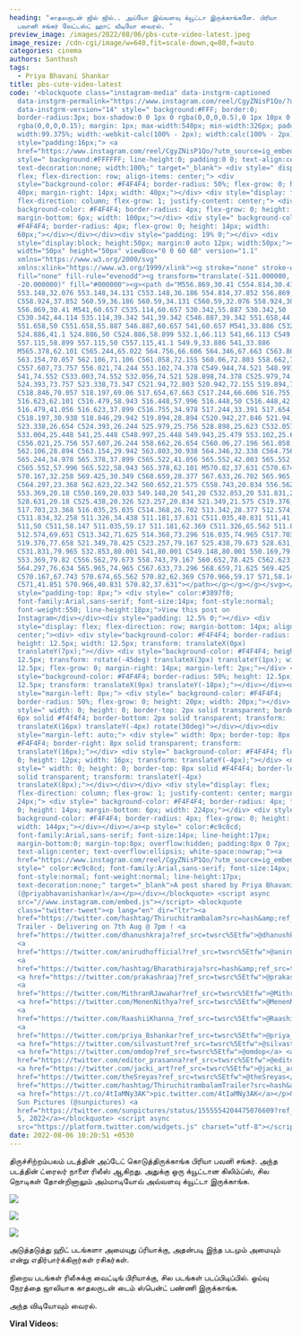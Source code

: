 ```yaml
---
heading: "காதலருடன் ஜில் ஜில்.. அய்யோ இவ்வளவு க்யூட்டா இருக்காங்களே. பிரியா
  பவானி சங்கர் லேட்டஸ்ட் ஹாட் வீடியோ வைரல். "
preview_image: /images/2022/08/06/pbs-cute-video-latest.jpeg
image_resize: /cdn-cgi/image/w=640,fit=scale-down,q=80,f=auto
categories: cinema
authors: Santhosh
tags:
  - Priya Bhavani Shankar
title: pbs-cute-video-latest
code: '<blockquote class="instagram-media" data-instgrm-captioned
  data-instgrm-permalink="https://www.instagram.com/reel/CgyZNisP1Qo/?utm_source=ig_embed&amp;utm_campaign=loading"
  data-instgrm-version="14" style=" background:#FFF; border:0;
  border-radius:3px; box-shadow:0 0 1px 0 rgba(0,0,0,0.5),0 1px 10px 0
  rgba(0,0,0,0.15); margin: 1px; max-width:540px; min-width:326px; padding:0;
  width:99.375%; width:-webkit-calc(100% - 2px); width:calc(100% - 2px);"><div
  style="padding:16px;"> <a
  href="https://www.instagram.com/reel/CgyZNisP1Qo/?utm_source=ig_embed&amp;utm_campaign=loading"
  style=" background:#FFFFFF; line-height:0; padding:0 0; text-align:center;
  text-decoration:none; width:100%;" target="_blank"> <div style=" display:
  flex; flex-direction: row; align-items: center;"> <div
  style="background-color: #F4F4F4; border-radius: 50%; flex-grow: 0; height:
  40px; margin-right: 14px; width: 40px;"></div> <div style="display: flex;
  flex-direction: column; flex-grow: 1; justify-content: center;"> <div style="
  background-color: #F4F4F4; border-radius: 4px; flex-grow: 0; height: 14px;
  margin-bottom: 6px; width: 100px;"></div> <div style=" background-color:
  #F4F4F4; border-radius: 4px; flex-grow: 0; height: 14px; width:
  60px;"></div></div></div><div style="padding: 19% 0;"></div> <div
  style="display:block; height:50px; margin:0 auto 12px; width:50px;"><svg
  width="50px" height="50px" viewBox="0 0 60 60" version="1.1"
  xmlns="https://www.w3.org/2000/svg"
  xmlns:xlink="https://www.w3.org/1999/xlink"><g stroke="none" stroke-width="1"
  fill="none" fill-rule="evenodd"><g transform="translate(-511.000000,
  -20.000000)" fill="#000000"><g><path d="M556.869,30.41 C554.814,30.41
  553.148,32.076 553.148,34.131 C553.148,36.186 554.814,37.852 556.869,37.852
  C558.924,37.852 560.59,36.186 560.59,34.131 C560.59,32.076 558.924,30.41
  556.869,30.41 M541,60.657 C535.114,60.657 530.342,55.887 530.342,50
  C530.342,44.114 535.114,39.342 541,39.342 C546.887,39.342 551.658,44.114
  551.658,50 C551.658,55.887 546.887,60.657 541,60.657 M541,33.886 C532.1,33.886
  524.886,41.1 524.886,50 C524.886,58.899 532.1,66.113 541,66.113 C549.9,66.113
  557.115,58.899 557.115,50 C557.115,41.1 549.9,33.886 541,33.886
  M565.378,62.101 C565.244,65.022 564.756,66.606 564.346,67.663 C563.803,69.06
  563.154,70.057 562.106,71.106 C561.058,72.155 560.06,72.803 558.662,73.347
  C557.607,73.757 556.021,74.244 553.102,74.378 C549.944,74.521 548.997,74.552
  541,74.552 C533.003,74.552 532.056,74.521 528.898,74.378 C525.979,74.244
  524.393,73.757 523.338,73.347 C521.94,72.803 520.942,72.155 519.894,71.106
  C518.846,70.057 518.197,69.06 517.654,67.663 C517.244,66.606 516.755,65.022
  516.623,62.101 C516.479,58.943 516.448,57.996 516.448,50 C516.448,42.003
  516.479,41.056 516.623,37.899 C516.755,34.978 517.244,33.391 517.654,32.338
  C518.197,30.938 518.846,29.942 519.894,28.894 C520.942,27.846 521.94,27.196
  523.338,26.654 C524.393,26.244 525.979,25.756 528.898,25.623 C532.057,25.479
  533.004,25.448 541,25.448 C548.997,25.448 549.943,25.479 553.102,25.623
  C556.021,25.756 557.607,26.244 558.662,26.654 C560.06,27.196 561.058,27.846
  562.106,28.894 C563.154,29.942 563.803,30.938 564.346,32.338 C564.756,33.391
  565.244,34.978 565.378,37.899 C565.522,41.056 565.552,42.003 565.552,50
  C565.552,57.996 565.522,58.943 565.378,62.101 M570.82,37.631 C570.674,34.438
  570.167,32.258 569.425,30.349 C568.659,28.377 567.633,26.702 565.965,25.035
  C564.297,23.368 562.623,22.342 560.652,21.575 C558.743,20.834 556.562,20.326
  553.369,20.18 C550.169,20.033 549.148,20 541,20 C532.853,20 531.831,20.033
  528.631,20.18 C525.438,20.326 523.257,20.834 521.349,21.575 C519.376,22.342
  517.703,23.368 516.035,25.035 C514.368,26.702 513.342,28.377 512.574,30.349
  C511.834,32.258 511.326,34.438 511.181,37.631 C511.035,40.831 511,41.851
  511,50 C511,58.147 511.035,59.17 511.181,62.369 C511.326,65.562 511.834,67.743
  512.574,69.651 C513.342,71.625 514.368,73.296 516.035,74.965 C517.703,76.634
  519.376,77.658 521.349,78.425 C523.257,79.167 525.438,79.673 528.631,79.82
  C531.831,79.965 532.853,80.001 541,80.001 C549.148,80.001 550.169,79.965
  553.369,79.82 C556.562,79.673 558.743,79.167 560.652,78.425 C562.623,77.658
  564.297,76.634 565.965,74.965 C567.633,73.296 568.659,71.625 569.425,69.651
  C570.167,67.743 570.674,65.562 570.82,62.369 C570.966,59.17 571,58.147 571,50
  C571,41.851 570.966,40.831 570.82,37.631"></path></g></g></g></svg></div><div
  style="padding-top: 8px;"> <div style=" color:#3897f0;
  font-family:Arial,sans-serif; font-size:14px; font-style:normal;
  font-weight:550; line-height:18px;">View this post on
  Instagram</div></div><div style="padding: 12.5% 0;"></div> <div
  style="display: flex; flex-direction: row; margin-bottom: 14px; align-items:
  center;"><div> <div style="background-color: #F4F4F4; border-radius: 50%;
  height: 12.5px; width: 12.5px; transform: translateX(0px)
  translateY(7px);"></div> <div style="background-color: #F4F4F4; height:
  12.5px; transform: rotate(-45deg) translateX(3px) translateY(1px); width:
  12.5px; flex-grow: 0; margin-right: 14px; margin-left: 2px;"></div> <div
  style="background-color: #F4F4F4; border-radius: 50%; height: 12.5px; width:
  12.5px; transform: translateX(9px) translateY(-18px);"></div></div><div
  style="margin-left: 8px;"> <div style=" background-color: #F4F4F4;
  border-radius: 50%; flex-grow: 0; height: 20px; width: 20px;"></div> <div
  style=" width: 0; height: 0; border-top: 2px solid transparent; border-left:
  6px solid #f4f4f4; border-bottom: 2px solid transparent; transform:
  translateX(16px) translateY(-4px) rotate(30deg)"></div></div><div
  style="margin-left: auto;"> <div style=" width: 0px; border-top: 8px solid
  #F4F4F4; border-right: 8px solid transparent; transform:
  translateY(16px);"></div> <div style=" background-color: #F4F4F4; flex-grow:
  0; height: 12px; width: 16px; transform: translateY(-4px);"></div> <div
  style=" width: 0; height: 0; border-top: 8px solid #F4F4F4; border-left: 8px
  solid transparent; transform: translateY(-4px)
  translateX(8px);"></div></div></div> <div style="display: flex;
  flex-direction: column; flex-grow: 1; justify-content: center; margin-bottom:
  24px;"> <div style=" background-color: #F4F4F4; border-radius: 4px; flex-grow:
  0; height: 14px; margin-bottom: 6px; width: 224px;"></div> <div style="
  background-color: #F4F4F4; border-radius: 4px; flex-grow: 0; height: 14px;
  width: 144px;"></div></div></a><p style=" color:#c9c8cd;
  font-family:Arial,sans-serif; font-size:14px; line-height:17px;
  margin-bottom:0; margin-top:8px; overflow:hidden; padding:8px 0 7px;
  text-align:center; text-overflow:ellipsis; white-space:nowrap;"><a
  href="https://www.instagram.com/reel/CgyZNisP1Qo/?utm_source=ig_embed&amp;utm_campaign=loading"
  style=" color:#c9c8cd; font-family:Arial,sans-serif; font-size:14px;
  font-style:normal; font-weight:normal; line-height:17px;
  text-decoration:none;" target="_blank">A post shared by Priya BhavaniShankar
  (@priyabhavanishankar)</a></p></div></blockquote> <script async
  src="//www.instagram.com/embed.js"></script> <blockquote
  class="twitter-tweet"><p lang="en" dir="ltr"><a
  href="https://twitter.com/hashtag/Thiruchitrambalam?src=hash&amp;ref_src=twsrc%5Etfw">#Thiruchitrambalam</a>
  Trailer - Delivering on 7th Aug @ 7pm ! <a
  href="https://twitter.com/dhanushkraja?ref_src=twsrc%5Etfw">@dhanushkraja</a>
  <a
  href="https://twitter.com/anirudhofficial?ref_src=twsrc%5Etfw">@anirudhofficial</a>
  <a
  href="https://twitter.com/hashtag/Bharathiraja?src=hash&amp;ref_src=twsrc%5Etfw">#Bharathiraja</a>
  <a href="https://twitter.com/prakashraaj?ref_src=twsrc%5Etfw">@prakashraaj</a>
  <a
  href="https://twitter.com/MithranRJawahar?ref_src=twsrc%5Etfw">@MithranRJawahar</a>
  <a href="https://twitter.com/MenenNithya?ref_src=twsrc%5Etfw">@MenenNithya</a>
  <a
  href="https://twitter.com/RaashiiKhanna_?ref_src=twsrc%5Etfw">@RaashiiKhanna_</a>
  <a
  href="https://twitter.com/priya_Bshankar?ref_src=twsrc%5Etfw">@priya_Bshankar</a>
  <a href="https://twitter.com/silvastunt?ref_src=twsrc%5Etfw">@silvastunt</a>
  <a href="https://twitter.com/omdop?ref_src=twsrc%5Etfw">@omdop</a> <a
  href="https://twitter.com/editor_prasanna?ref_src=twsrc%5Etfw">@editor_prasanna</a>
  <a href="https://twitter.com/jacki_art?ref_src=twsrc%5Etfw">@jacki_art</a> <a
  href="https://twitter.com/theSreyas?ref_src=twsrc%5Etfw">@theSreyas</a> <a
  href="https://twitter.com/hashtag/ThiruchitrambalamTrailer?src=hash&amp;ref_src=twsrc%5Etfw">#ThiruchitrambalamTrailer</a>
  <a href="https://t.co/4tIaMNy3AK">pic.twitter.com/4tIaMNy3AK</a></p>&mdash;
  Sun Pictures (@sunpictures) <a
  href="https://twitter.com/sunpictures/status/1555554204475076609?ref_src=twsrc%5Etfw">August
  5, 2022</a></blockquote> <script async
  src="https://platform.twitter.com/widgets.js" charset="utf-8"></script>'
date: 2022-08-06 10:20:51 +0530
---
```

திருச்சிற்றம்பலம்  படத்தின் அப்டேட் கொடுத்திருக்காங்க பிரியா பவனி சங்கர். அந்த படத்தின் ட்ரைலர் நாளை ரிலீஸ் ஆகிறது. அதுக்கு ஒரு க்யூட்டான கிலிம்ப்ஸ், சில நொடிகள் தோன்றினாலும் அம்மாடியோவ் அவ்வளவு க்யூட்டா இருக்காங்க.

![](/images/2022/08/06/pbs-dhanush-update-2.jpeg)

![](/images/2022/08/06/pbs-dhanush-update-1.jpeg)

![](/images/2022/08/06/pbs-dhanush-update.jpeg)

அடுத்தடுத்து ஹிட் படங்களா அமையுது ப்ரியாக்கு, அதன்படி இந்த படமும் அமையும் என்று எதிர்பார்க்கிறார்கள் ரசிகர்கள்.

நிறைய படங்கள் ரிலீசுக்கு வைட்டிங் பிரியாக்கு, சில படங்கள் படப்பிடிப்பில். ஓய்வு நேரத்தை ஜாலியாக காதலருடன் டைம் ஸ்பென்ட் பண்ணி இருக்காங்க.

அந்த விடியோவும் வைரல்.

**Viral Videos:**